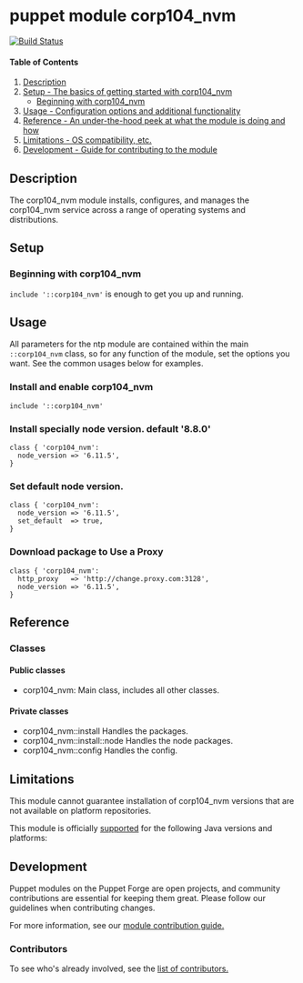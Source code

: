 # puppet module corp104_nvm
[![Build Status](https://travis-ci.org/104corp/puppet-corp104_nvm.svg?branch=master)](https://travis-ci.org/104corp/puppet-corp104_nvm)


#### Table of Contents

1. [Description](#description)
1. [Setup - The basics of getting started with corp104_nvm](#setup)
    * [Beginning with corp104_nvm](#beginning-with-corp104_nvm)
1. [Usage - Configuration options and additional functionality](#usage)
1. [Reference - An under-the-hood peek at what the module is doing and how](#reference)
1. [Limitations - OS compatibility, etc.](#limitations)
1. [Development - Guide for contributing to the module](#development)

## Description

The corp104_nvm module installs, configures, and manages the corp104_nvm service across a range of operating systems and distributions.

## Setup

### Beginning with corp104_nvm

`include '::corp104_nvm'` is enough to get you up and running.

## Usage

All parameters for the ntp module are contained within the main `::corp104_nvm` class, so for any function of the module, set the options you want. See the common usages below for examples.

### Install and enable corp104_nvm

```puppet
include '::corp104_nvm'
```

### Install specially node version. default '8.8.0'

```puppet
class { 'corp104_nvm':
  node_version => '6.11.5',
}
```

### Set default node version.

```puppet
class { 'corp104_nvm':
  node_version => '6.11.5',
  set_default  => true,
}
```

### Download package to Use a Proxy

```puppet
class { 'corp104_nvm':
  http_proxy   => 'http://change.proxy.com:3128',
  node_version => '6.11.5',
}
```

## Reference

### Classes

#### Public classes

* corp104_nvm: Main class, includes all other classes.

#### Private classes

* corp104_nvm::install Handles the packages.
* corp104_nvm::install::node Handles the node packages.
* corp104_nvm::config Handles the config.


## Limitations

This module cannot guarantee installation of corp104_nvm versions that are not available on  platform repositories.

This module is officially [supported](https://forge.puppetlabs.com/supported) for the following Java versions and platforms:

## Development

Puppet modules on the Puppet Forge are open projects, and community contributions are essential for keeping them great. Please follow our guidelines when contributing changes.

For more information, see our [module contribution guide.](https://docs.puppetlabs.com/forge/contributing.html)

### Contributors

To see who's already involved, see the [list of contributors.](https://github.com/puppetlabs/puppetlabs-ntp/graphs/contributors)
